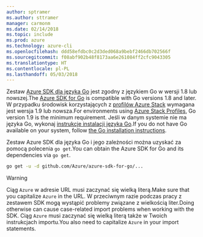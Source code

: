 ```yaml
---
author: sptramer
ms.author: sttramer
manager: carmonm
ms.date: 02/14/2018
ms.topic: include
ms.prod: azure
ms.technology: azure-cli
ms.openlocfilehash: ddd58efdbc0c2d3ded068a9bebf2466db702566f
ms.sourcegitcommit: f08abf902b48f8173aa6e261084ff2cfc9043305
ms.translationtype: HT
ms.contentlocale: pl-PL
ms.lasthandoff: 05/03/2018
---
```

<span data-ttu-id="295d8-101">Zestaw [Azure SDK dla języka Go](https://github.com/Azure/azure-sdk-for-go) jest zgodny z językiem Go w wersji 1.8 lub nowszej.</span><span class="sxs-lookup"><span data-stu-id="295d8-101">The [Azure SDK for Go](https://github.com/Azure/azure-sdk-for-go) is compatible with Go versions 1.8 and later.</span></span> <span data-ttu-id="295d8-102">W przypadku środowisk korzystających z [profilów Azure Stack](https://docs.microsoft.com/en-us/azure/azure-stack/azure-stack-version-profiles) wymagana jest wersja 1.9 lub nowsza.</span><span class="sxs-lookup"><span data-stu-id="295d8-102">For environments using [Azure Stack Profiles](https://docs.microsoft.com/en-us/azure/azure-stack/azure-stack-version-profiles), Go version 1.9 is the minimum requirement.</span></span>
<span data-ttu-id="295d8-103">Jeśli w danym systemie nie ma języka Go, wykonaj [instrukcje instalacji języka Go](https://golang.org/doc/install).</span><span class="sxs-lookup"><span data-stu-id="295d8-103">If you do not have Go available on your system, follow [the Go installation instructions](https://golang.org/doc/install).</span></span>

<span data-ttu-id="295d8-104">Zestaw Azure SDK dla języka Go i jego zależności można uzyskać za pomocą polecenia `go get`.</span><span class="sxs-lookup"><span data-stu-id="295d8-104">You can obtain the Azure SDK for Go and its dependencies via `go get`.</span></span>

```bash
go get -u -d github.com/Azure/azure-sdk-for-go/...
```

> [!WARNING]
> <span data-ttu-id="295d8-105">Ciąg `Azure` w adresie URL musi zaczynać się wielką literą.</span><span class="sxs-lookup"><span data-stu-id="295d8-105">Make sure that you capitalize `Azure` in the URL.</span></span> <span data-ttu-id="295d8-106">W przeciwnym razie podczas pracy z zestawem SDK mogą wystąpić problemy związane z wielkością liter.</span><span class="sxs-lookup"><span data-stu-id="295d8-106">Doing otherwise can cause case-related import problems when working with the SDK.</span></span> <span data-ttu-id="295d8-107">Ciąg `Azure` musi zaczynać się wielką literą także w Twoich instrukcjach importu.</span><span class="sxs-lookup"><span data-stu-id="295d8-107">You also need to capitalize `Azure` in your import statements.</span></span>

